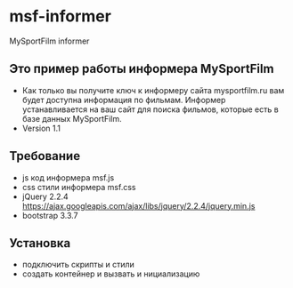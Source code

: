 # msf-informer
MySportFilm informer

## Это пример работы информера MySportFilm

* Как только вы получите ключ к информеру сайта mysportfilm.ru вам будет доступна информация по фильмам. 
Информер устанавливается на ваш сайт для поиска фильмов, которые есть в базе данных MySportFilm.
* Version 1.1

## Требование

* js код информера msf.js 
* css стили информера msf.css
* jQuery 2.2.4 https://ajax.googleapis.com/ajax/libs/jquery/2.2.4/jquery.min.js
* bootstrap 3.3.7 

## Установка

* подключить скрипты и стили
* создать контейнер и вызвать и нициализацию
<script>
    $(document).ready(function(){

        MSF.load({
            id: "#msf",
            key : 'xxxx' //Сюда вставлять свой ключик
        });

    });
</script>